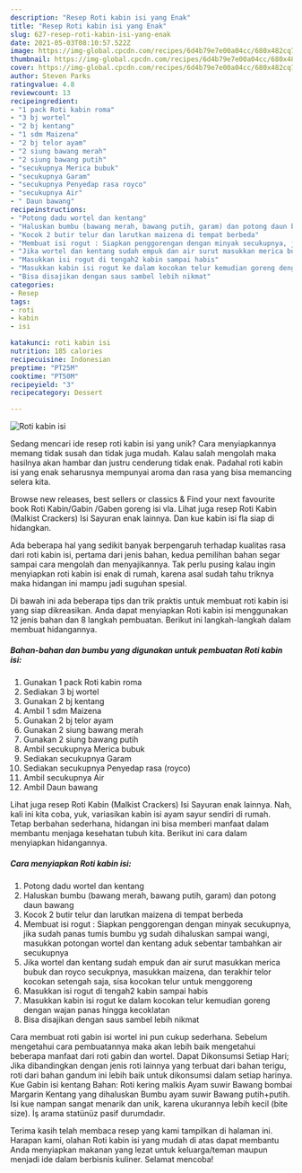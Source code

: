 ```yaml
---
description: "Resep Roti kabin isi yang Enak"
title: "Resep Roti kabin isi yang Enak"
slug: 627-resep-roti-kabin-isi-yang-enak
date: 2021-05-03T08:10:57.522Z
image: https://img-global.cpcdn.com/recipes/6d4b79e7e00a04cc/680x482cq70/roti-kabin-isi-foto-resep-utama.jpg
thumbnail: https://img-global.cpcdn.com/recipes/6d4b79e7e00a04cc/680x482cq70/roti-kabin-isi-foto-resep-utama.jpg
cover: https://img-global.cpcdn.com/recipes/6d4b79e7e00a04cc/680x482cq70/roti-kabin-isi-foto-resep-utama.jpg
author: Steven Parks
ratingvalue: 4.8
reviewcount: 13
recipeingredient:
- "1 pack Roti kabin roma"
- "3 bj wortel"
- "2 bj kentang"
- "1 sdm Maizena"
- "2 bj telor ayam"
- "2 siung bawang merah"
- "2 siung bawang putih"
- "secukupnya Merica bubuk"
- "secukupnya Garam"
- "secukupnya Penyedap rasa royco"
- "secukupnya Air"
- " Daun bawang"
recipeinstructions:
- "Potong dadu wortel dan kentang"
- "Haluskan bumbu (bawang merah, bawang putih, garam) dan potong daun bawang"
- "Kocok 2 butir telur dan larutkan maizena di tempat berbeda"
- "Membuat isi rogut : Siapkan penggorengan dengan minyak secukupnya, jika sudah panas tumis bumbu yg sudah dihaluskan sampai wangi, masukkan potongan wortel dan kentang aduk sebentar tambahkan air secukupnya"
- "Jika wortel dan kentang sudah empuk dan air surut masukkan merica bubuk dan royco secukpnya, masukkan maizena, dan terakhir telor kocokan setengah saja, sisa kocokan telur untuk menggoreng"
- "Masukkan isi rogut di tengah2 kabin sampai habis"
- "Masukkan kabin isi rogut ke dalam kocokan telur kemudian goreng dengan wajan panas hingga kecoklatan"
- "Bisa disajikan dengan saus sambel lebih nikmat"
categories:
- Resep
tags:
- roti
- kabin
- isi

katakunci: roti kabin isi 
nutrition: 185 calories
recipecuisine: Indonesian
preptime: "PT25M"
cooktime: "PT50M"
recipeyield: "3"
recipecategory: Dessert

---
```



![Roti kabin isi](https://img-global.cpcdn.com/recipes/6d4b79e7e00a04cc/680x482cq70/roti-kabin-isi-foto-resep-utama.jpg)

Sedang mencari ide resep roti kabin isi yang unik? Cara menyiapkannya memang tidak susah dan tidak juga mudah. Kalau salah mengolah maka hasilnya akan hambar dan justru cenderung tidak enak. Padahal roti kabin isi yang enak seharusnya mempunyai aroma dan rasa yang bisa memancing selera kita.

Browse new releases, best sellers or classics &amp; Find your next favourite book Roti Kabin/Gabin /Gaben goreng isi vla. Lihat juga resep Roti Kabin (Malkist Crackers) Isi Sayuran enak lainnya. Dan kue kabin isi fla siap di hidangkan.

Ada beberapa hal yang sedikit banyak berpengaruh terhadap kualitas rasa dari roti kabin isi, pertama dari jenis bahan, kedua pemilihan bahan segar sampai cara mengolah dan menyajikannya. Tak perlu pusing kalau ingin menyiapkan roti kabin isi enak di rumah, karena asal sudah tahu triknya maka hidangan ini mampu jadi suguhan spesial.


Di bawah ini ada beberapa tips dan trik praktis untuk membuat roti kabin isi yang siap dikreasikan. Anda dapat menyiapkan Roti kabin isi menggunakan 12 jenis bahan dan 8 langkah pembuatan. Berikut ini langkah-langkah dalam membuat hidangannya.

<!--inarticleads1-->

##### Bahan-bahan dan bumbu yang digunakan untuk pembuatan Roti kabin isi:

1. Gunakan 1 pack Roti kabin roma
1. Sediakan 3 bj wortel
1. Gunakan 2 bj kentang
1. Ambil 1 sdm Maizena
1. Gunakan 2 bj telor ayam
1. Gunakan 2 siung bawang merah
1. Gunakan 2 siung bawang putih
1. Ambil secukupnya Merica bubuk
1. Sediakan secukupnya Garam
1. Sediakan secukupnya Penyedap rasa (royco)
1. Ambil secukupnya Air
1. Ambil  Daun bawang


Lihat juga resep Roti Kabin (Malkist Crackers) Isi Sayuran enak lainnya. Nah, kali ini kita coba, yuk, variasikan kabin isi ayam sayur sendiri di rumah. Tetap berbahan sederhana, hidangan ini bisa memberi manfaat dalam membantu menjaga kesehatan tubuh kita. Berikut ini cara dalam menyiapkan hidangannya. 

<!--inarticleads2-->

##### Cara menyiapkan Roti kabin isi:

1. Potong dadu wortel dan kentang
1. Haluskan bumbu (bawang merah, bawang putih, garam) dan potong daun bawang
1. Kocok 2 butir telur dan larutkan maizena di tempat berbeda
1. Membuat isi rogut : Siapkan penggorengan dengan minyak secukupnya, jika sudah panas tumis bumbu yg sudah dihaluskan sampai wangi, masukkan potongan wortel dan kentang aduk sebentar tambahkan air secukupnya
1. Jika wortel dan kentang sudah empuk dan air surut masukkan merica bubuk dan royco secukpnya, masukkan maizena, dan terakhir telor kocokan setengah saja, sisa kocokan telur untuk menggoreng
1. Masukkan isi rogut di tengah2 kabin sampai habis
1. Masukkan kabin isi rogut ke dalam kocokan telur kemudian goreng dengan wajan panas hingga kecoklatan
1. Bisa disajikan dengan saus sambel lebih nikmat


Cara membuat roti gabin isi wortel ini pun cukup sederhana. Sebelum mengetahui cara pembuatannya maka akan lebih baik mengetahui beberapa manfaat dari roti gabin dan wortel. Dapat Dikonsumsi Setiap Hari; Jika dibandingkan dengan jenis roti lainnya yang terbuat dari bahan terigu, roti dari bahan gandum ini lebih baik untuk dikonsumsi dalam setiap harinya. Kue Gabin isi kentang Bahan: Roti kering malkis Ayam suwir Bawang bombai Margarin Kentang yang dihaluskan Bumbu ayam suwir Bawang putih+putih. Isi kue nampan sangat menarik dan unik, karena ukurannya lebih kecil (bite size). İş arama statünüz pasif durumdadır. 

Terima kasih telah membaca resep yang kami tampilkan di halaman ini. Harapan kami, olahan Roti kabin isi yang mudah di atas dapat membantu Anda menyiapkan makanan yang lezat untuk keluarga/teman maupun menjadi ide dalam berbisnis kuliner. Selamat mencoba!
